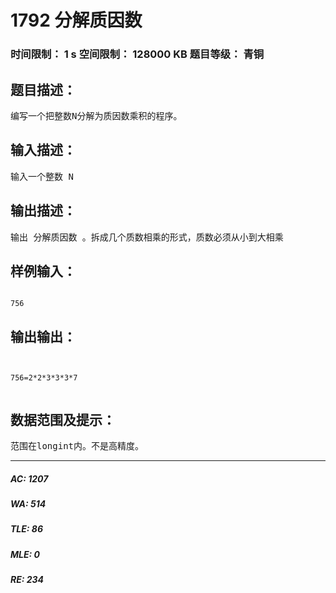 # 1792 分解质因数   
### 时间限制： 1 s     空间限制： 128000 KB     题目等级： 青铜  
## 题目描述：  

<pre>
编写一个把整数N分解为质因数乘积的程序。
</pre>
  
  
## 输入描述：  

<pre>
输入一个整数 N
</pre>
  
  
## 输出描述：  

<pre>
输出 分解质因数 。拆成几个质数相乘的形式，质数必须从小到大相乘
</pre>
  
  
## 样例输入：  

<pre><code>
756
</code></pre>
  
  
## 输出输出：  

<pre><code>

756=2*2*3*3*3*7

</code></pre>
  
  
## 数据范围及提示：  

<pre>
范围在longint内。不是高精度。
</pre>
  
  
***  

##### AC: 1207  
##### WA: 514  
##### TLE: 86  
##### MLE: 0  
##### RE: 234  
